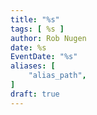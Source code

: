 ```yaml
---
title: "%s"
tags: [ %s ]
author: Rob Nugen
date: %s
EventDate: "%s"
aliases: [
    "alias_path",
]
draft: true
---
```


<img
src="episode_image"
alt=""
class="title" />
